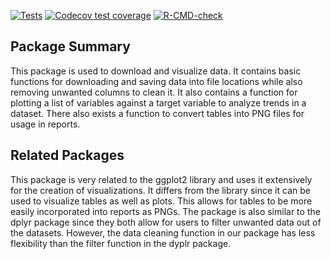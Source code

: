 
<!-- badges: start -->

[![Tests](https://github.com/DSCI-310-2025/dataletes/actions/workflows/test.yml/badge.svg)](https://github.com/DSCI-310-2025/dataletes/actions/workflows/test.yml)
[![Codecov test
coverage](https://codecov.io/gh/DSCI-310-2025/dataletes/graph/badge.svg)](https://app.codecov.io/gh/DSCI-310-2025/dataletes)
[![R-CMD-check](https://github.com/DSCI-310-2025/dataletes/actions/workflows/R-CMD-check.yaml/badge.svg)](https://github.com/DSCI-310-2025/dataletes/actions/workflows/R-CMD-check.yaml)
<!-- badges: end -->

## Package Summary

This package is used to download and visualize data. It contains basic
functions for downloading and saving data into file locations while also
removing unwanted columns to clean it. It also contains a function for
plotting a list of variables against a target variable to analyze trends
in a dataset. There also exists a function to convert tables into PNG
files for usage in reports.

## Related Packages

This package is very related to the ggplot2 library and uses it
extensively for the creation of visualizations. It differs from the
library since it can be used to visualize tables as well as plots. This
allows for tables to be more easily incorporated into reports as PNGs.
The package is also similar to the dplyr package since they both allow
for users to filter unwanted data out of the datasets. However, the data
cleaning function in our package has less flexibility than the filter
function in the dyplr package.
